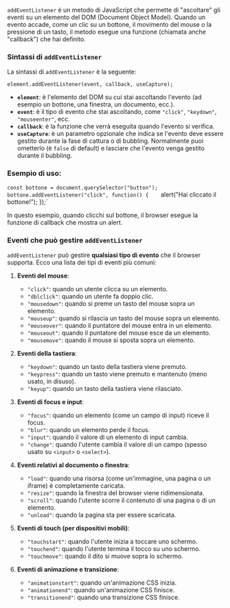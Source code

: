 `addEventListener` è un metodo di JavaScript che permette di "ascoltare" gli eventi su un elemento del DOM (Document Object Model). Quando un evento accade, come un clic su un bottone, il movimento del mouse o la pressione di un tasto, il metodo esegue una funzione (chiamata anche "callback") che hai definito.

### Sintassi di `addEventListener`

La sintassi di `addEventListener` è la seguente:

`element.addEventListener(event, callback, useCapture);`

- **`element`**: è l'elemento del DOM su cui stai ascoltando l'evento (ad esempio un bottone, una finestra, un documento, ecc.).
- **`event`**: è il tipo di evento che stai ascoltando, come `"click"`, `"keydown"`, `"mouseenter"`, ecc.
- **`callback`**: è la funzione che verrà eseguita quando l'evento si verifica.
- **`useCapture`**: è un parametro opzionale che indica se l'evento deve essere gestito durante la fase di cattura o di bubbling. Normalmente puoi ometterlo (è `false` di default) e lasciare che l'evento venga gestito durante il bubbling.

### Esempio di uso:

`const bottone = document.querySelector("button");  bottone.addEventListener("click", function() {   
`alert("Hai cliccato il bottone!"); });`

In questo esempio, quando clicchi sul bottone, il browser esegue la funzione di callback che mostra un alert.

### Eventi che può gestire `addEventListener`

`addEventListener` può gestire **qualsiasi tipo di evento** che il browser supporta. Ecco una lista dei tipi di eventi più comuni:

1. **Eventi del mouse**:
    
    - `"click"`: quando un utente clicca su un elemento.
    - `"dblclick"`: quando un utente fa doppio clic.
    - `"mousedown"`: quando si preme un tasto del mouse sopra un elemento.
    - `"mouseup"`: quando si rilascia un tasto del mouse sopra un elemento.
    - `"mouseover"`: quando il puntatore del mouse entra in un elemento.
    - `"mouseout"`: quando il puntatore del mouse esce da un elemento.
    - `"mousemove"`: quando il mouse si sposta sopra un elemento.
2. **Eventi della tastiera**:
    
    - `"keydown"`: quando un tasto della tastiera viene premuto.
    - `"keypress"`: quando un tasto viene premuto e mantenuto (meno usato, in disuso).
    - `"keyup"`: quando un tasto della tastiera viene rilasciato.
3. **Eventi di focus e input**:
    
    - `"focus"`: quando un elemento (come un campo di input) riceve il focus.
    - `"blur"`: quando un elemento perde il focus.
    - `"input"`: quando il valore di un elemento di input cambia.
    - `"change"`: quando l'utente cambia il valore di un campo (spesso usato su `<input>` o `<select>`).
4. **Eventi relativi al documento o finestra**:
    
    - `"load"`: quando una risorsa (come un'immagine, una pagina o un iframe) è completamente caricata.
    - `"resize"`: quando la finestra del browser viene ridimensionata.
    - `"scroll"`: quando l'utente scorre il contenuto di una pagina o di un elemento.
    - `"unload"`: quando la pagina sta per essere scaricata.
5. **Eventi di touch (per dispositivi mobili)**:
    
    - `"touchstart"`: quando l'utente inizia a toccare uno schermo.
    - `"touchend"`: quando l'utente termina il tocco su uno schermo.
    - `"touchmove"`: quando il dito si muove sopra lo schermo.
6. **Eventi di animazione e transizione**:
    
    - `"animationstart"`: quando un'animazione CSS inizia.
    - `"animationend"`: quando un'animazione CSS finisce.
    - `"transitionend"`: quando una transizione CSS finisce.